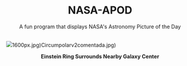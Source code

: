 <div align="center">
  <h1>
    NASA-APOD
  </h1>
</div>
  
<div align="center">
  A fun program that displays NASA's Astronomy Picture of the Day
</div>

<br>

![](https://apod.nasa.gov/apod/image/2502/ClusterRing_Euclid_2665.jpg)1600px.jpg)Circumpolarv2comentada.jpg)

<p align = "center">
  <b>Einstein Ring Surrounds Nearby Galaxy Center</b>
</p>
